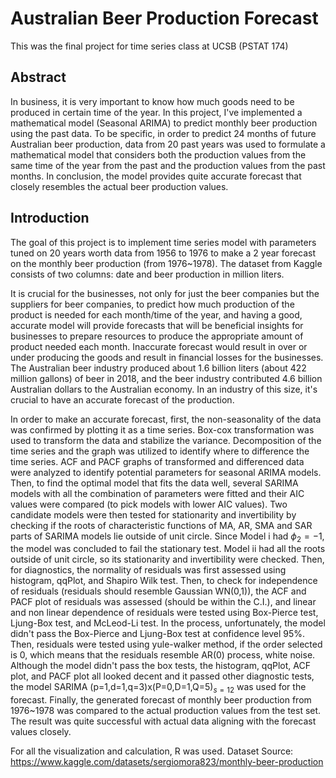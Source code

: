# Australian Beer Production Forecast

This was the final project for time series class at UCSB (PSTAT 174)

## Abstract
In business, it is very important to know how much goods need to be produced in certain time of the year. In this project, I've implemented a mathematical model (Seasonal ARIMA) to predict monthly beer production using the past data. To be specific, in order to predict 24 months of future Australian beer production, data from 20 past years was used to formulate a mathematical model that considers both the production values from the same time of the year from the past and the production values from the past months. In conclusion, the model provides quite accurate forecast that closely resembles the actual beer production values.

## Introduction

The goal of this project is to implement time series model with parameters tuned on 20 years worth data from 1956 to 1976 to make a 2 year forecast on the monthly beer production (from 1976~1978). The dataset from Kaggle consists of two columns: date and beer production in million liters.

It is crucial for the businesses, not only for just the beer companies but the suppliers for beer companies, to predict how much production of the product is needed for each month/time of the year, and having a good, accurate model will provide forecasts that will be beneficial insights for businesses to prepare resources to produce the appropriate amount of product needed each month. Inaccurate forecast would result in over or under producing the goods and result in financial losses for the businesses. The Australian beer industry produced about 1.6 billion liters (about 422 million gallons) of beer in 2018, and the beer industry contributed 4.6 billion Australian dollars to the Australian economy. In an industry of this size, it's crucial to have an accurate forecast of the production.

In order to make an accurate forecast, first, the non-seasonality of the data was confirmed by plotting it as a time series. Box-cox transformation was used to transform the data and stabilize the variance. Decomposition of the time series and the graph was utilized to identify where to difference the time series. ACF and PACF graphs of transformed and differenced data were analyzed to identify potential parameters for seasonal ARIMA models. Then, to find the optimal model that fits the data well, several SARIMA models with all the combination of parameters were fitted and their AIC values were compared (to pick models with lower AIC values). Two candidate models were then tested for stationarity and invertibility by checking if the roots of characteristic functions of MA, AR, SMA and SAR parts of SARIMA models lie outside of unit circle. Since Model i had $\phi_2=-1$, the model was concluded to fail the stationary test. Model ii had all the roots outside of unit circle, so its stationarity and invertibility were checked. Then, for diagnostics, the normality of residuals was first assessed using histogram, qqPlot, and Shapiro Wilk test. Then, to check for independence of residuals (residuals should resemble Gaussian WN(0,1)), the ACF and PACF plot of residuals was assessed (should be within the C.I.), and linear and non linear dependence of residuals were tested using Box-Pierce test, Ljung-Box test, and McLeod-Li test. In the process, unfortunately, the model didn't pass the Box-Pierce and Ljung-Box test at confidence level 95%. Then, residuals were tested using yule-walker method, if the order selected is 0, which means that the residuals resemble AR(0) process, white noise. Although the model didn't pass the box tests, the histogram, qqPlot, ACF plot, and PACF plot all looked decent and it passed other diagnostic tests, the model SARIMA (p=1,d=1,q=3)x(P=0,D=1,Q=5)$_{s=12}$ was used for the forecast. Finally, the generated forecast of monthly beer production from 1976~1978  was compared to the actual production values from the test set. The result was quite successful with actual data aligning with the forecast values closely.

For all the visualization and calculation, R was used.
Dataset Source: https://www.kaggle.com/datasets/sergiomora823/monthly-beer-production
